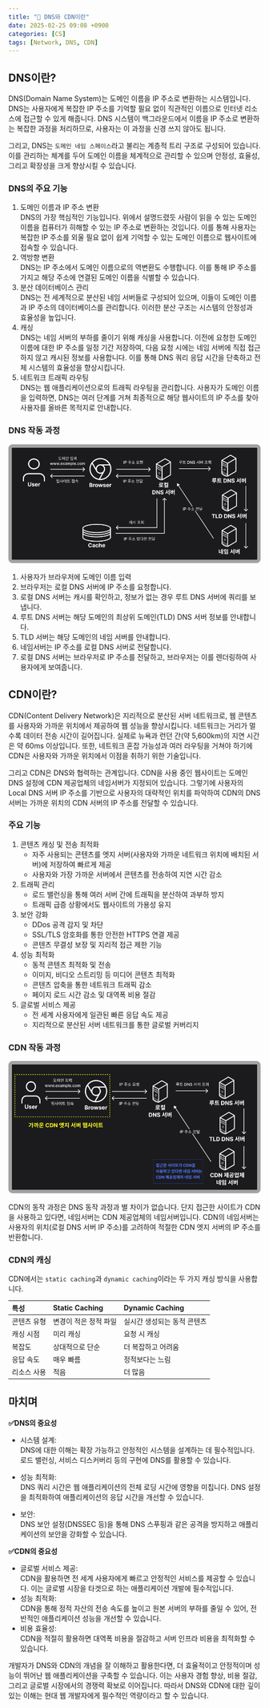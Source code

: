 ```yaml
---
title: "💬 DNS와 CDN이란"
date: 2025-02-25 09:08 +0900
categories: [CS]
tags: [Network, DNS, CDN]
---
```


## DNS이란?

DNS(Domain Name System)는 도메인 이름을 IP 주소로 변환하는 시스템입니다. DNS는 사용자에게 복잡한 IP 주소를 기억할 필요 없이 직관적인 이름으로 인터넷 리소스에 접근할 수 있게 해줍니다. DNS 시스템이 백그라운드에서 이름을 IP 주소로 변환하는 복잡한 과정을 처리하므로, 사용자는 이 과정을 신경 쓰지 않아도 됩니다. 

그리고, DNS는 `도메인 네임 스페이스`라고 불리는 계층적 트리 구조로 구성되어 있습니다. 이를 관리하는 체계를 두어 도메인 이름을 체계적으로 관리할 수 있으며 안정성, 효율성,그리고 확장성을 크게 향상시킬 수 있습니다.

### DNS의 주요 기능

1. 도메인 이름과 IP 주소 변환  
DNS의 가장 핵심적인 기능입니다. 위에서 설명드렸듯 사람이 읽을 수 있는 도메인 이름을 컴퓨터가 히해할 수 있는 IP 주소로 변환하는 것입니다. 이를 통해 사용자는 복잡한 IP 주소를 외울 필요 없이 쉽게 기억할 수 있는 도메인 이름으로 웹사이트에 접속할 수 있습니다.
2. 역방향 변환  
DNS는 IP 주소에서 도메인 이름으로의 역변환도 수행합니다. 이를 통해 IP 주소를 가지고 해당 주소에 연결된 도메인 이름을 식별할 수 있습니다.
3. 분산 데이터베이스 관리  
DNS는 전 세계적으로 분산된 네임 서버들로 구성되어 있으며, 이들이 도메인 이름과 IP 주소의 데이터베이스를 관리합니다. 이러한 분산 구조는 시스템의 안정성과 효율성을 높입니다.
4. 캐싱  
DNS는 네임 서버의 부하를 줄이기 위해 캐싱을 사용합니다. 이전에 요청한 도메인 이름에 대한 IP 주소를 일정 기간 저장하여, 다음 요청 시에는 네임 서버에 직접 접근하지 않고 캐시된 정보를 사용합니다. 이를 통해 DNS 쿼리 응답 시간을 단축하고 전체 시스템의 효율성을 향상시킵니다.
5. 네트워크 트래픽 라우팅  
DNS는 웹 애플리케이션으로의 트래픽 라우팅을 관리합니다. 사용자가 도메인 이름을 입력하면, DNS는 여러 단계를 거쳐 최종적으로 해당 웹사이트의 IP 주소를 찾아 사용자를 올바른 목적지로 안내합니다.

### DNS 작동 과정 

![dns_behavior.png](https://github.com/Euihyunee/euihyunee.github.io/blob/main/_posts/img/dns_behavior.png?raw=true)

1. 사용자가 브라우저에 도메인 이름 입력
2. 브라우저는 로컬 DNS 서버에 IP 주소를 요청합니다.
3. 로컬 DNS 서버는 캐시를 확인하고, 정보가 없는 경우 루트 DNS 서버에 쿼리를 보냅니다.
4. 루트 DNS 서버는 해당 도메인의 최상위 도메인(TLD) DNS 서버 정보를 안내합니다.
5. TLD 서버는 해당 도메인의 네임 서버를 안내합니다.
6. 네임서버는 IP 주소를 로컬 DNS 서버로 전달합니다.
7. 로컬 DNS 서버는 브라우저로 IP 주소를 전달하고, 브라우저는 이를 렌더링하여 사용자에게 보여줍니다.

## CDN이란?

CDN(Content Delivery Network)은 지리적으로 분산된 서버 네트워크로, 웹 콘텐츠를 사용자와 가까운 위치에서 제공하여 웹 성능을 향상시킵니다. 네트워크는 거리가 멀수록 데이터 전송 시간이 길어집니다. 실제로 뉴욕과 런던 간(약 5,600km)의 지연 시간은 약 60ms 이상입니다. 또한, 네트워크 혼잡 가능성과 여러 라우팅을 거쳐야 하기에 CDN은 사용자와 가까운 위치에서 이점을 취하기 위한 기술입니다.

그리고 CDN은 DNS와 협력하는 관계입니다. CDN을 사용 중인 웹사이트는 도메인 DNS 설정에 CDN 제공업체의 네임서버가 지정되어 있습니다. 그렇기에 사용자의 Local DNS 서버 IP 주소를 기반으로 사용자의 대략적인 위치를 파악하여 CDN의 DNS 서버는 가까운 위치의 CDN 서버의 IP 주소를 전달할 수 있습니다.

### 주요 기능

1. 콘텐츠 캐싱 및 전송 최적화  
    - 자주 사용되는 콘텐츠를 엣지 서버(사용자와 가까운 네트워크 위치에 배치된 서버)에 저장하여 빠르게 제공
    - 사용자와 가장 가까운 서버에서 콘텐츠를 전송하여 지연 시간 감소
2. 트래픽 관리
    - 로드 밸런싱을 통해 여러 서버 간에 트래픽을 분산하여 과부하 방지
    - 트래픽 급증 상황에서도 웹사이트의 가용성 유지
3. 보안 강화
    - DDos 공격 감지 및 차단
    - SSL/TLS 암호화를 통한 안전한 HTTPS 연결 제공
    - 콘텐츠 무결성 보장 및 지리적 접근 제한 기능
4. 성능 최적화 
    - 동적 콘텐츠 최적화 및 전송
    - 이미지, 비디오 스트리밍 등 미디어 콘텐츠 최적화
    - 콘텐츠 압축을 통한 네트워크 트래픽 감소
    - 페이지 로드 시간 감소 및 대역폭 비용 절감
5. 글로벌 서비스 제공
    - 전 세계 사용자에게 일관된 빠른 응답 속도 제공
    - 지리적으로 분산된 서버 네트워크를 통한 글로벌 커버리지



### CDN 작동 과정

![cdn_behavior.png](https://github.com/Euihyunee/euihyunee.github.io/blob/main/_posts/img/cdn_behavior.png?raw=true)

CDN의 동작 과정은 DNS 동작 과정과 별 차이가 없습니다. 단지 접근한 사이트가 CDN을 사용하고 있다면, 네임서버는 CDN 제공업체의 네임서버입니다. CDN의 네임서버는 사용자의 위치(로컬 DNS 서버 IP 주소)를 고려하여 적절한 CDN 엣지 서버의 IP 주소를 반환합니다.

### CDN의 캐싱

CDN에서는 `static caching`과 `dynamic caching`이라는 두 가지 캐싱 방식을 사용합니다. 

|특성|Static Caching|Dynamic Caching|
|:--|:--|:--|
|콘텐츠 유형|변경이 적은 정적 파일|실시간 생성되는 동적 콘텐츠|
|캐싱 시점|미리 캐싱|요청 시 캐싱|
|복잡도|상대적으로 단순|더 복잡하고 어려움|
|응답 속도|매우 빠름|정적보다는 느림|
|리소스 사용|적음|더 많음|

## 마치며

**✅DNS의 중요성**

- 시스템 설계:  
DNS에 대한 이해는 확장 가능하고 안정적인 시스템을 설계하는 데 필수적입니다. 로드 밸런싱, 서비스 디스커버리 등의 구현에 DNS를 활용할 수 있습니다.

- 성능 최적화:  
DNS 쿼리 시간은 웹 애플리케이션의 전체 로딩 시간에 영향을 미칩니다. DNS 설정을 최적화하여 애플리케이션의 응답 시간을 개선할 수 있습니다.

- 보안:  
DNS 보안 설정(DNSSEC 등)을 통해 DNS 스푸핑과 같은 공격을 방지하고 애플리케이션의 보안을 강화할 수 있습니다.

**✅CDN의 중요성**

- 글로벌 서비스 제공:  
CDN을 활용하면 전 세계 사용자에게 빠르고 안정적인 서비스를 제공할 수 있습니다. 이는 글로벌 시장을 타겟으로 하는 애플리케이션 개발에 필수적입니다.
- 성능 최적화:  
CDN을 통해 정적 자산의 전송 속도를 높이고 원본 서버의 부하를 줄일 수 있어, 전반적인 애플리케이션 성능을 개선할 수 있습니다.
- 비용 효율성:  
CDN을 적절히 활용하면 대역폭 비용을 절감하고 서버 인프라 비용을 최적화할 수 있습니다.

개발자가 DNS와 CDN의 개념을 잘 이해하고 활용한다면, 더 효율적이고 안정적이며 성능이 뛰어난 웹 애플리케이션을 구축할 수 있습니다. 이는 사용자 경험 향상, 비용 절감, 그리고 글로벌 시장에서의 경쟁력 확보로 이어집니다. 따라서 DNS와 CDN에 대한 깊이 있는 이해는 현대 웹 개발자에게 필수적인 역량이라고 할 수 있습니다.